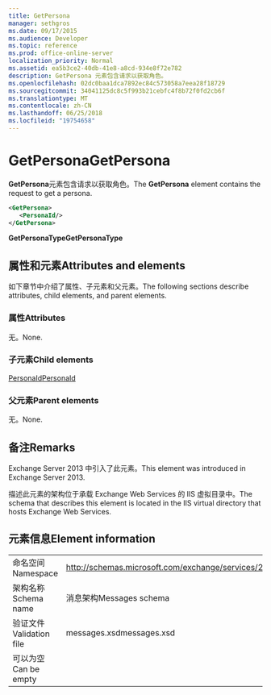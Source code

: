 ```yaml
---
title: GetPersona
manager: sethgros
ms.date: 09/17/2015
ms.audience: Developer
ms.topic: reference
ms.prod: office-online-server
localization_priority: Normal
ms.assetid: ea5b3ce2-40db-41e8-a8cd-934e8f72e782
description: GetPersona 元素包含请求以获取角色。
ms.openlocfilehash: 02dc0baa1dca7892ec84c573058a7eea28f18729
ms.sourcegitcommit: 34041125dc8c5f993b21cebfc4f8b72f0fd2cb6f
ms.translationtype: MT
ms.contentlocale: zh-CN
ms.lasthandoff: 06/25/2018
ms.locfileid: "19754658"
---
```

# <a name="getpersona"></a><span data-ttu-id="0092a-103">GetPersona</span><span class="sxs-lookup"><span data-stu-id="0092a-103">GetPersona</span></span>

<span data-ttu-id="0092a-104">**GetPersona**元素包含请求以获取角色。</span><span class="sxs-lookup"><span data-stu-id="0092a-104">The **GetPersona** element contains the request to get a persona.</span></span> 
  
```XML
<GetPersona>
   <PersonaId/>
</GetPersona>
```

 <span data-ttu-id="0092a-105">**GetPersonaType**</span><span class="sxs-lookup"><span data-stu-id="0092a-105">**GetPersonaType**</span></span>
## <a name="attributes-and-elements"></a><span data-ttu-id="0092a-106">属性和元素</span><span class="sxs-lookup"><span data-stu-id="0092a-106">Attributes and elements</span></span>

<span data-ttu-id="0092a-107">如下章节中介绍了属性、子元素和父元素。</span><span class="sxs-lookup"><span data-stu-id="0092a-107">The following sections describe attributes, child elements, and parent elements.</span></span>
  
### <a name="attributes"></a><span data-ttu-id="0092a-108">属性</span><span class="sxs-lookup"><span data-stu-id="0092a-108">Attributes</span></span>

<span data-ttu-id="0092a-109">无。</span><span class="sxs-lookup"><span data-stu-id="0092a-109">None.</span></span>
  
### <a name="child-elements"></a><span data-ttu-id="0092a-110">子元素</span><span class="sxs-lookup"><span data-stu-id="0092a-110">Child elements</span></span>

[<span data-ttu-id="0092a-111">PersonaId</span><span class="sxs-lookup"><span data-stu-id="0092a-111">PersonaId</span></span>](personaid.md)
  
### <a name="parent-elements"></a><span data-ttu-id="0092a-112">父元素</span><span class="sxs-lookup"><span data-stu-id="0092a-112">Parent elements</span></span>

<span data-ttu-id="0092a-113">无。</span><span class="sxs-lookup"><span data-stu-id="0092a-113">None.</span></span>
  
## <a name="remarks"></a><span data-ttu-id="0092a-114">备注</span><span class="sxs-lookup"><span data-stu-id="0092a-114">Remarks</span></span>

<span data-ttu-id="0092a-115">Exchange Server 2013 中引入了此元素。</span><span class="sxs-lookup"><span data-stu-id="0092a-115">This element was introduced in Exchange Server 2013.</span></span>
  
<span data-ttu-id="0092a-116">描述此元素的架构位于承载 Exchange Web Services 的 IIS 虚拟目录中。</span><span class="sxs-lookup"><span data-stu-id="0092a-116">The schema that describes this element is located in the IIS virtual directory that hosts Exchange Web Services.</span></span>
  
## <a name="element-information"></a><span data-ttu-id="0092a-117">元素信息</span><span class="sxs-lookup"><span data-stu-id="0092a-117">Element information</span></span>

|||
|:-----|:-----|
|<span data-ttu-id="0092a-118">命名空间</span><span class="sxs-lookup"><span data-stu-id="0092a-118">Namespace</span></span>  <br/> |http://schemas.microsoft.com/exchange/services/2006/messages  <br/> |
|<span data-ttu-id="0092a-119">架构名称</span><span class="sxs-lookup"><span data-stu-id="0092a-119">Schema name</span></span>  <br/> |<span data-ttu-id="0092a-120">消息架构</span><span class="sxs-lookup"><span data-stu-id="0092a-120">Messages schema</span></span>  <br/> |
|<span data-ttu-id="0092a-121">验证文件</span><span class="sxs-lookup"><span data-stu-id="0092a-121">Validation file</span></span>  <br/> |<span data-ttu-id="0092a-122">messages.xsd</span><span class="sxs-lookup"><span data-stu-id="0092a-122">messages.xsd</span></span>  <br/> |
|<span data-ttu-id="0092a-123">可以为空</span><span class="sxs-lookup"><span data-stu-id="0092a-123">Can be empty</span></span>  <br/> ||
   

